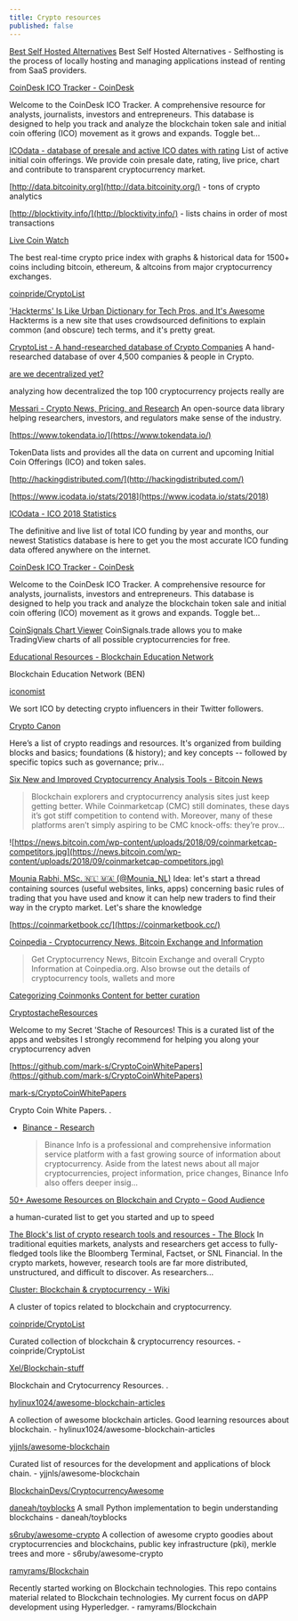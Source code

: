 ```yaml
---
title: Crypto resources
published: false
---
```


[Best Self Hosted Alternatives](https://n0where.net/best-self-hosted-alternatives)
Best Self Hosted Alternatives - Selfhosting is the process of locally hosting and managing applications instead of renting from SaaS providers.

[CoinDesk ICO Tracker - CoinDesk](https://www.coindesk.com/ico-tracker/)

Welcome to the CoinDesk ICO Tracker. A comprehensive resource for analysts, journalists, investors and entrepreneurs. This database is designed to help you track and analyze the blockchain token sale and initial coin offering (ICO) movement as it grows and expands. Toggle bet...

[ICOdata - database of presale and active ICO dates with rating](https://www.icodata.io/)
List of active initial coin offerings. We provide coin presale date, rating, live price, chart and contribute to transparent cryptocurrency market.

[http://data.bitcoinity.org](http://data.bitcoinity.org/) - tons of crypto analytics 

[http://blocktivity.info/](http://blocktivity.info/) - lists chains in order of most transactions 

[Live Coin Watch](https://www.livecoinwatch.com/)

The best real-time crypto price index with graphs & historical data for 1500+ coins including bitcoin, ethereum, & altcoins from major cryptocurrency exchanges.


[coinpride/CryptoList](https://github.com/coinpride/CryptoList)

['Hackterms' Is Like Urban Dictionary for Tech Pros, and It's Awesome](https://insights.dice.com/2018/03/01/hackterms-urban-dictionary-tech-pros/)
Hackterms is a new site that uses crowdsourced definitions to explain common (and obscure) tech terms, and it's pretty great.


[CryptoList - A hand-researched database of Crypto Companies](https://cryptoweekly.co/list/)
A hand-researched database of over 4,500 companies & people in Crypto.


[are we decentralized yet?](https://arewedecentralizedyet.com/)

analyzing how decentralized the top 100 cryptocurrency projects really are


[Messari - Crypto News, Pricing, and Research](https://messari.io/)
An open-source data library helping researchers, investors, and regulators make sense of the industry.


[https://www.tokendata.io/](https://www.tokendata.io/)

TokenData lists and provides all the data on current and upcoming Initial Coin Offerings (ICO) and token sales.


[http://hackingdistributed.com/](http://hackingdistributed.com/)


[https://www.icodata.io/stats/2018](https://www.icodata.io/stats/2018)

[ICOdata - ICO 2018 Statistics](https://www.icodata.io/stats/2018)

The definitive and live list of total ICO funding by year and months, our newest Statistics database is here to get you the most accurate ICO funding data offered anywhere on the internet.

[CoinDesk ICO Tracker - CoinDesk](https://www.coindesk.com/ico-tracker/)

Welcome to the CoinDesk ICO Tracker. A comprehensive resource for analysts, journalists, investors and entrepreneurs. This database is designed to help you track and analyze the blockchain token sale and initial coin offering (ICO) movement as it grows and expands. Toggle bet...

[CoinSignals Chart Viewer](https://www.coinsignals.trade/)
CoinSignals.trade allows you to make TradingView charts of all possible cryptocurrencies for free.


[Educational Resources - Blockchain Education Network](https://www.blockchainedu.org/education/)

Blockchain Education Network (BEN)

[iconomist](https://iconomist.com/)

We sort ICO by detecting crypto influencers in their Twitter followers.

[Crypto Canon](https://a16z.com/2018/02/10/crypto-readings-resources)

Here’s a list of crypto readings and resources. It's organized from building blocks and basics; foundations (& history); and key concepts -- followed by specific topics such as governance; priv…

[Six New and Improved Cryptocurrency Analysis Tools - Bitcoin News](https://news.bitcoin.com/six-new-and-improved-cryptocurrency-analysis-tools)
  > Blockchain explorers and cryptocurrency analysis sites just keep getting better. While Coinmarketcap (CMC) still dominates, these days it’s got stiff competition to contend with. Moreover, many of these platforms aren’t simply aspiring to be CMC knock-offs: they’re prov...

![https://news.bitcoin.com/wp-content/uploads/2018/09/coinmarketcap-competitors.jpg](https://news.bitcoin.com/wp-content/uploads/2018/09/coinmarketcap-competitors.jpg)



[Mounia Rabhi, MSc. 🇳🇱 🇲🇦 (@Mounia_NL)](https://twitter.com/Mounia_NL/status/1003737287719518208)
Idea: let's start a thread containing sources (useful websites, links, apps) concerning basic rules of trading that you have used and know it can help new traders to find their way in the crypto market. Let's share the knowledge

[https://coinmarketbook.cc/](https://coinmarketbook.cc/)

[Coinpedia - Cryptocurrency News, Bitcoin Exchange and Information](https://coinpedia.org/)
  > Get Cryptocurrency News, Bitcoin Exchange and overall Crypto Information at Coinpedia.org. Also browse out the details of cryptocurrency tools, wallets and more

[Categorizing Coinmonks Content for better curation](https://medium.com/coinmonks/categorizing-coinmonks-content-for-better-curation-2e451477a1b4)


[CryptostacheResources](https://www.cryptostache.com/resources)

Welcome to my Secret 'Stache of Resources! This is a curated list of the apps and websites I strongly recommend for helping you along your cryptocurrency adven


[https://github.com/mark-s/CryptoCoinWhitePapers](https://github.com/mark-s/CryptoCoinWhitePapers)

[mark-s/CryptoCoinWhitePapers](https://github.com/mark-s/CryptoCoinWhitePapers)

Crypto Coin White Papers. .


* [Binance - Research](https://info.binance.com/en/research)
  > Binance Info is a professional and comprehensive information service platform with a fast growing source of information about cryptocurrency. Aside from the latest news about all major cryptocurrencies, project information, price changes, Binance Info also offers deeper insig...


[50+ Awesome Resources on Blockchain and Crypto – Good Audience](https://blog.goodaudience.com/crypto-exchanges-23417242825)

a human-curated list to get you started and up to speed

[The Block's list of crypto research tools and resources - The Block](https://www.theblockcrypto.com/2019/02/06/the-blocks-list-of-crypto-research-tools-and-resources/)
In traditional equities markets, analysts and researchers get access to fully-fledged tools like the Bloomberg Terminal, Factset, or SNL Financial. In the crypto markets, however, research tools are far more distributed, unstructured, and difficult to discover. As researchers...


[Cluster: Blockchain & cryptocurrency - Wiki](https://golden.com/wiki/Cluster%3A_Blockchain_%26_cryptocurrency)

A cluster of topics related to blockchain and cryptocurrency.

[coinpride/CryptoList](https://github.com/coinpride/CryptoList)

Curated collection of blockchain & cryptocurrency resources. - coinpride/CryptoList

[Xel/Blockchain-stuff](https://github.com/Xel/Blockchain-stuff)

Blockchain and Crytocurrency Resources. .


[hylinux1024/awesome-blockchain-articles](https://github.com/hylinux1024/awesome-blockchain-articles)

A collection of awesome blockchain articles. Good learning resources about blockchain. - hylinux1024/awesome-blockchain-articles

[yjjnls/awesome-blockchain](https://github.com/yjjnls/awesome-blockchain)


️Curated list of resources for the development and applications of block chain. - yjjnls/awesome-blockchain

[BlockchainDevs/CryptocurrencyAwesome](https://github.com/BlockchainDevs/CryptocurrencyAwesome)

[daneah/toyblocks](https://github.com/daneah/toyblocks)
A small Python implementation to begin understanding blockchains - daneah/toyblocks

[s6ruby/awesome-crypto](https://github.com/s6ruby/awesome-crypto)
A collection of awesome crypto goodies about cryptocurrencies and blockchains, public key infrastructure (pki), merkle trees and more - s6ruby/awesome-crypto


[ramyrams/Blockchain](https://github.com/ramyrams/Blockchain)

Recently started working on Blockchain technologies. This repo contains material related to Blockchain technologies. My current focus on dAPP development using Hyperledger. - ramyrams/Blockchain

